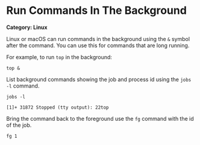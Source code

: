 # Run Commands In The Background

__Category: Linux__

Linux or macOS can run commands in the background using the `&` symbol after the command. You can use this for commands that are long running.

For example, to run `top` in the background:

```shell
top &
```

List background commands showing the job and process id using the `jobs -l` command.

```shell
jobs -l

[1]+ 31872 Stopped (tty output): 22top
```

Bring the command back to the foreground use the `fg` command with the id of the job.

```shell
fg 1
```
